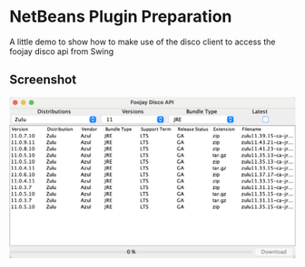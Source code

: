 # NetBeans Plugin Preparation
A little demo to show how to make use of the disco client to access the foojay disco api from Swing

## Screenshot
![Overview](https://github.com/foojay2020/nbplugin/raw/main/screenshot.jpg)
